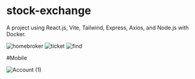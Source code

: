 # stock-exchange
A project using React.js, Vite, Tailwind, Express, Axios, and Node.js with Docker.


![homebroker](https://github.com/JoiceDoll/stock-exchange/assets/99621429/c725b3bb-fe93-4a91-b7ae-b96659d29dd1)
![ticket](https://github.com/JoiceDoll/stock-exchange/assets/99621429/1eebee18-03be-41af-a595-8cacaae85b56)
![find](https://github.com/JoiceDoll/stock-exchange/assets/99621429/64cf5812-b5ee-4f45-abf2-89493806b371)

#Mobile


![Account (1)](https://github.com/JoiceDoll/stock-exchange/assets/99621429/42dd00b1-5734-4f22-930d-9df499c86beb)
